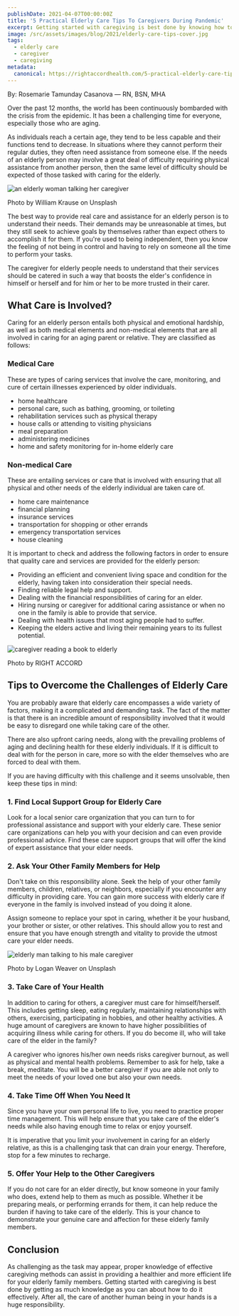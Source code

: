 ```yaml
---
publishDate: 2021-04-07T00:00:00Z
title: '5 Practical Elderly Care Tips To Caregivers During Pandemic'
excerpt: Getting started with caregiving is best done by knowing how to do it effectively. Here iss the 5 best practical tips in caring for your elderly during pandemic.
image: /src/assets/images/blog/2021/elderly-care-tips-cover.jpg
tags:
  - elderly care
  - caregiver
  - caregiving
metadata:
  canonical: https://rightaccordhealth.com/5-practical-elderly-care-tips
---
```



By: Rosemarie Tamunday Casanova — RN, BSN, MHA


Over the past 12 months, the world has been continuously bombarded with the crisis from the epidemic. It has been a challenging time for everyone, especially those who are aging.

As individuals reach a certain age, they tend to be less capable and their functions tend to decrease. In situations where they cannot perform their regular duties, they often need assistance from someone else. If the needs of an elderly person may involve a great deal of difficulty requiring physical assistance from another person, then the same level of difficulty should be expected of those tasked with caring for the elderly.

![an elderly woman talking her caregiver](/src/assets/images/blog/2021/william-krause-IL6M6cmhEpM-unsplash.jpg)

Photo by William Krause on Unsplash

The best way to provide real care and assistance for an elderly person is to understand their needs. Their demands may be unreasonable at times, but they still seek to achieve goals by themselves rather than expect others to accomplish it for them. If you're used to being independent, then you know the feeling of not being in control and having to rely on someone all the time to perform your tasks.

The caregiver for elderly people needs to understand that their services should be catered in such a way that boosts the elder's confidence in himself or herself and for him or her to be more trusted in their carer.

What Care is Involved?
----------------------

Caring for an elderly person entails both physical and emotional hardship, as well as both medical elements and non-medical elements that are all involved in caring for an aging parent or relative. They are classified as follows:

### Medical Care

These are types of caring services that involve the care, monitoring, and cure of certain illnesses experienced by older individuals.

*   home healthcare
*   personal care, such as bathing, grooming, or toileting
*   rehabilitation services such as physical therapy
*   house calls or attending to visiting physicians
*   meal preparation
*   administering medicines
*   home and safety monitoring for in-home elderly care

### Non-medical Care

These are entailing services or care that is involved with ensuring that all physical and other needs of the elderly individual are taken care of.

*   home care maintenance
*   financial planning
*   insurance services
*   transportation for shopping or other errands
*   emergency transportation services
*   house cleaning

It is important to check and address the following factors in order to ensure that quality care and services are provided for the elderly person:

*   Providing an efficient and convenient living space and condition for the elderly, having taken into consideration their special needs.
*   Finding reliable legal help and support.
*   Dealing with the financial responsibilities of caring for an elder.
*   Hiring nursing or caregiver for additional caring assistance or when no one in the family is able to provide that service.
*   Dealing with health issues that most aging people had to suffer.
*   Keeping the elders active and living their remaining years to its fullest potential.

![caregiver reading a book to elderly](/src/assets/images/blog/2021/caregiver-reading-a-book-for-elder.jpg)

Photo by RIGHT ACCORD

Tips to Overcome the Challenges of Elderly Care
-----------------------------------------------

You are probably aware that elderly care encompasses a wide variety of factors, making it a complicated and demanding task. The fact of the matter is that there is an incredible amount of responsibility involved that it would be easy to disregard one while taking care of the other.

There are also upfront caring needs, along with the prevailing problems of aging and declining health for these elderly individuals. If it is difficult to deal with for the person in care, more so with the elder themselves who are forced to deal with them.

If you are having difficulty with this challenge and it seems unsolvable, then keep these tips in mind:

### 1\. Find Local Support Group for Elderly Care

Look for a local senior care organization that you can turn to for professional assistance and support with your elderly care. These senior care organizations can help you with your decision and can even provide professional advice. Find these care support groups that will offer the kind of expert assistance that your elder needs.

### 2\. Ask Your Other Family Members for Help

Don't take on this responsibility alone. Seek the help of your other family members, children, relatives, or neighbors, especially if you encounter any difficulty in providing care. You can gain more success with elderly care if everyone in the family is involved instead of you doing it alone.

Assign someone to replace your spot in caring, whether it be your husband, your brother or sister, or other relatives. This should allow you to rest and ensure that you have enough strength and vitality to provide the utmost care your elder needs.

![elderly man talking to his male caregiver](/src/assets/images/blog/2021/logan-weaver-lK0l9pzxLps-unsplash.jpg)

Photo by Logan Weaver on Unsplash

### 3\. Take Care of Your Health

In addition to caring for others, a caregiver must care for himself/herself. This includes getting sleep, eating regularly, maintaining relationships with others, exercising, participating in hobbies, and other healthy activities. A huge amount of caregivers are known to have higher possibilities of acquiring illness while caring for others. If you do become ill, who will take care of the elder in the family?

A caregiver who ignores his/her own needs risks caregiver burnout, as well as physical and mental health problems. Remember to ask for help, take a break, meditate. You will be a better caregiver if you are able not only to meet the needs of your loved one but also your own needs.

### 4\. Take Time Off When You Need It

Since you have your own personal life to live, you need to practice proper time management. This will help ensure that you take care of the elder's needs while also having enough time to relax or enjoy yourself.

It is imperative that you limit your involvement in caring for an elderly relative, as this is a challenging task that can drain your energy. Therefore, stop for a few minutes to recharge.

### 5\. Offer Your Help to the Other Caregivers

If you do not care for an elder directly, but know someone in your family who does, extend help to them as much as possible. Whether it be preparing meals, or performing errands for them, it can help reduce the burden if having to take care of the elderly. This is your chance to demonstrate your genuine care and affection for these elderly family members.

Conclusion
----------

As challenging as the task may appear, proper knowledge of effective caregiving methods can assist in providing a healthier and more efficient life for your elderly family members. Getting started with caregiving is best done by getting as much knowledge as you can about how to do it effectively. After all, the care of another human being in your hands is a huge responsibility.